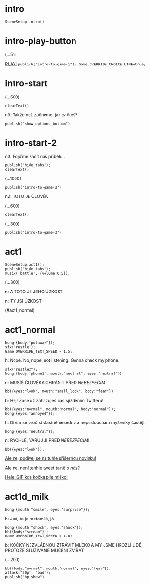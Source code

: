 # intro

`SceneSetup.intro();`

# intro-play-button

(...51)

[PLAY!](#intro-start) `publish("intro-to-game-1"); Game.OVERRIDE_CHOICE_LINE=true;`

# intro-start

(...500)

`clearText()`

n3: Takže než začneme, jak *ty* čteš?

`publish("show_options_bottom")`

# intro-start-2

n3: Pojďme začít náš příběh...

```
publish("hide_tabs");
clearText();
```

(...1000)

`publish("intro-to-game-2")`

n2: TOTO JE ČLOVĚK

(...600)

`clearText()`

(...300)

`publish("intro-to-game-3")`

# act1

```
SceneSetup.act1();
publish("hide_tabs");
music('battle', {volume:0.5});
```

(...300)

n: A TOTO JE JEHO ÚZKOST

n: _TY_ JSI ÚZKOST

(#act1_normal)


# act1_normal

```
hong({body:"putaway"});
sfx("rustle");
Game.OVERRIDE_TEXT_SPEED = 1.5;
```

h: Nope. No, nope, not listening. Gonna check my phone.

```
sfx("rustle2");
hong({body:"phone1", mouth:"neutral", eyes:"neutral"})
```

n: MUSÍŠ ČLOVĚKA CHRÁNIT PŘED *NEBEZPEČÍM*

`bb({eyes:"look", mouth:"small_lock", body:"fear"})`

b: Hej! Zase už zahazuješ čas sjížděním Twitteru!

```
bb({eyes:"normal", mouth:"normal", body:"normal"});
hong({eyes:"annoyed"});
```

h: Divím se proč si vlastně nesednu a neposlouchám myšlenky častěji.

`hong({eyes:"neutral"});`

n: RYCHLE, VARUJ JI PŘED *NEBEZPEČÍM*!

```
bb({eyes:"look"});
```

[Ale ne, podívej se na tuhle příšernou novinku!](#act1d_news)

[Ale ne, není tenhle tweet tajně o *nás*?](#act1d_subtweet)

[Hele, GIF kde kočka pije mléko!](#act1d_milk)

# act1d_milk

`hong({mouth:"smile", eyes:"surprise"});`

h: Jéé, to je roztomílé, já--

```
hong({mouth:"shock", eyes:"shock"});
bb({body:"scream"});
Game.OVERRIDE_TEXT_SPEED = 1.8;
```

b: KOČKY NEZVLÁDNOU ZTRÁVIT MLÉKO A MY JSME HROZLÍ LIDÉ, PROTOŽE SI UŽÍVÁME MUČENÍ ZVÍŘAT

(...200)

```
bb({body:"normal", mouth:"normal", eyes:"fear"});
attack("20p", "bad");
publish("hp_show");
```



